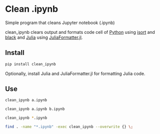 # Clean .ipynb

Simple program that cleans Jupyter notebook (.ipynb)

clean_ipynb clears output and formats code cell of [Python](https://www.python.org) using [isort](https://github.com/timothycrosley/isort) and [black](https://github.com/ambv/black) and [Julia](https://julialang.org) using [JuliaFormatter.jl](https://github.com/domluna/JuliaFormatter.jl).

## Install

``` bash
pip install clean_ipynb
```

Optionally, install Julia and JuliaFormatter.jl for formatting Julia code.

## Use

``` bash
clean_ipynb a.ipynb
```

``` bash
clean_ipynb a.ipynb b.ipynb
```

``` bash
clean_ipynb *.ipynb
```

``` bash
find . -name "*.ipynb" -exec clean_ipynb --overwrite {} \;
```
